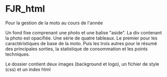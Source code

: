 # FJR_html
Pour la gestion de la moto au cours de l'année

Un fond fixe comprenant une photo et une balise "aside". La div contenant la photo est opacifiée.
Une série de quatre tableaux. Le premier pour les caractéristiques de base de la moto. Puis les trois autres pour le résumé des principales sorties, la statistique de consommation et les points techniques.

Le dossier contient deux images (background et logo), un fichier de style (css) et un index html

